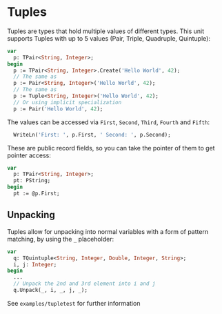 # Tuples
Tuples are types that hold multiple values of different types. This unit supports Tuples with up to 5 values (Pair, Triple, Quadruple, Quintuple):

```pascal
var
  p: TPair<String, Integer>;
begin
  p := TPair<String, Integer>.Create('Hello World', 42);
  // The same as
  p := Pair<String, Integer>('Hello World', 42);
  // The same as
  p := Tuple<String, Integer>('Hello World', 42);
  // Or using implicit specialization
  p := Pair('Hello World', 42);
```
The values can be accessed via `First`, `Second`, `Third`, `Fourth` and `Fifth`:
```pascal
  WriteLn('First: ', p.First, ' Second: ', p.Second);
```

These are public record fields, so you can take the pointer of them to get pointer access:
```pascal
var
  p: TPair<String, Integer>;
  pt: PString;
begin
  pt := @p.First;
```

## Unpacking
Tuples allow for unpacking into normal variables with a form of pattern matching, by using the `_` placeholder:
```pascal
var
  q: TQuintuple<String, Integer, Double, Integer, String>;
  i, j: Integer;
begin
  ...
  // Unpack the 2nd and 3rd element into i and j
  q.Unpack(_, i, _, j, _);
```

See `examples/tupletest` for further information

